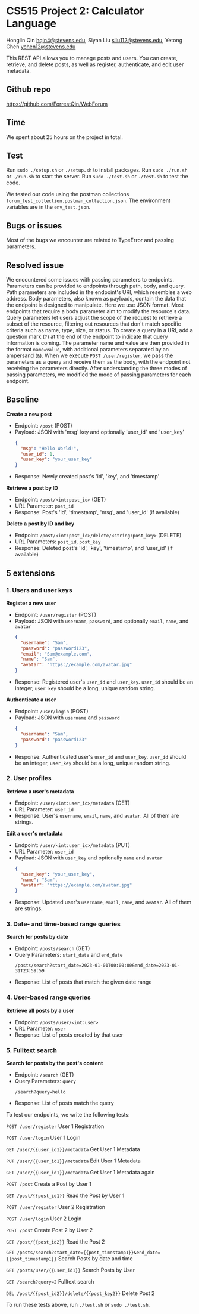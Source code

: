 # CS515 Project 2: Calculator Language
Honglin Qin hqin4@stevens.edu,
Siyan Liu sliu112@stevens.edu,
Yetong Chen ychen12@stevens.edu

This REST API allows you to manage posts and users. You can create, retrieve, and delete posts, as well as register, authenticate, and edit user metadata.

## Github repo
https://github.com/ForrestQin/WebForum

## Time
We spent about 25 hours on the project in total.

## Test 
Run `sudo ./setup.sh` or `./setup.sh` to install packages.
Run `sudo ./run.sh` or `./run.sh` to start the server.
Run `sudo ./test.sh` or `./test.sh` to test the code.

We tested our code using the postman collections `forum_test_collection.postman_collection.json`. The environment variables are in the `env_test.json`.

## Bugs or issues
Most of the bugs we encounter are related to TypeError and passing parameters.

## Resolved issue
We encountered some issues with passing parameters to endpoints. Parameters can be provided to endpoints through path, body, and query. Path parameters are included in the endpoint's URI, which resembles a web address. Body parameters, also known as payloads, contain the data that the endpoint is designed to manipulate. Here we use JSON format. Most endpoints that require a body parameter aim to modify the resource's data. Query parameters let users adjust the scope of the request to retrieve a subset of the resource, filtering out resources that don't match specific criteria such as name, type, size, or status. To create a query in a URI, add a question mark (`?`) at the end of the endpoint to indicate that query information is coming. The parameter name and value are then provided in the format `name=value`, with additional parameters separated by an ampersand (`&`). When we execute `POST /user/register`, we pass the parameters as a query and receive them as the body, with the endpoint not receiving the parameters directly. After understanding the three modes of passing parameters, we modified the mode of passing parameters for each endpoint.

## Baseline
**Create a new post**
   - Endpoint: `/post` (POST)
   - Payload: JSON with 'msg' key and optionally 'user_id' and 'user_key'
     ```json
     {
       "msg": "Hello World!",
       "user_id": 1,
       "user_key": "your_user_key"
     }
     ```
   - Response: Newly created post's 'id', 'key', and 'timestamp'

**Retrieve a post by ID**
   - Endpoint: `/post/<int:post_id>` (GET)
   - URL Parameter: `post_id`
   - Response: Post's 'id', 'timestamp', 'msg', and 'user_id' (if available)

**Delete a post by ID and key**
   - Endpoint: `/post/<int:post_id>/delete/<string:post_key>` (DELETE)
   - URL Parameters: `post_id`, `post_key`
   - Response: Deleted post's 'id', 'key', 'timestamp', and 'user_id' (if available)

## 5 extensions
### 1. Users and user keys
**Register a new user**
   - Endpoint: `/user/register` (POST)
   - Payload: JSON with `username`, `password`, and optionally `email`, `name`, and `avatar`
     ```json
     {
       "username": "Sam",
       "password": "password123",
       "email": "Sam@example.com",
       "name": "Sam",
       "avatar": "https://example.com/avatar.jpg"
     }
     ```
   - Response: Registered user's `user_id` and `user_key`. 
      `user_id` should be an integer, `user_key` should be a long, unique random string.

**Authenticate a user**
   - Endpoint: `/user/login` (POST)
   - Payload: JSON with `username` and `password`
     ```json
     {
       "username": "Sam",
       "password": "password123"
     }
     ```
   - Response: Authenticated user's `user_id` and `user_key`.
      `user_id` should be an integer, `user_key` should be a long, unique random string.

### 2. User profiles
**Retrieve a user's metadata**
   - Endpoint: `/user/<int:user_id>/metadata` (GET)
   - URL Parameter: `user_id`
   - Response: User's `username`, `email`, `name`, and `avatar`.
      All of them are strings.

**Edit a user's metadata**
   - Endpoint: `/user/<int:user_id>/metadata` (PUT)
   - URL Parameter: `user_id`
   - Payload: JSON with `user_key` and optionally `name` and `avatar`
     ```json
     {
       "user_key": "your_user_key",
       "name": "Sam",
       "avatar": "https://example.com/avatar.jpg"
     }
     ```
   - Response: Updated user's `username`, `email`, `name`, and `avatar`.
      All of them are strings.

### 3. Date- and time-based range queries
**Search for posts by date**
   - Endpoint: `/posts/search` (GET)
   - Query Parameters: `start_date` and `end_date`
     ```
     /posts/search?start_date=2023-01-01T00:00:00&end_date=2023-01-31T23:59:59
     ```
   - Response: List of posts that match the given date range

### 4. User-based range queries
**Retrieve all posts by a user**
   - Endpoint: `/posts/user/<int:user>`
   - URL Parameter: `user`
   - Response: List of posts created by that user
   
### 5. Fulltext search
**Search for posts by the post's content**
   - Endpoint: `/search` (GET)
   - Query Parameters: `query`
     ```
     /search?query=hello
     ```
   - Response: List of posts match the query

To test our endpoints, we write the following tests:

`POST /user/register` User 1 Registration

`POST /user/login` User 1 Login

`GET /user/{{user_id1}}/metadata` Get User 1 Metadata

`PUT /user/{{user_id1}}/metadata` Edit User 1 Metadata

`GET /user/{{user_id1}}/metadata` Get User 1 Metadata again

`POST /post` Create a Post by User 1

`GET /post/{{post_id1}}` Read the Post by User 1

`POST /user/register` User 2 Registration

`POST /user/login` User 2 Login

`POST /post` Create Post 2 by User 2

`GET /post/{{post_id2}}` Read the Post 2

`GET /posts/search?start_date={{post_timestamp1}}&end_date={{post_timestamp1}}` Search Posts by date and time

`GET /posts/user/{{user_id1}}` Search Posts by User

`GET /search?query=2` Fulltext search

`DEL /post/{{post_id2}}/delete/{{post_key2}}` Delete Post 2

To run these tests above, run `./test.sh` or `sudo ./test.sh`.